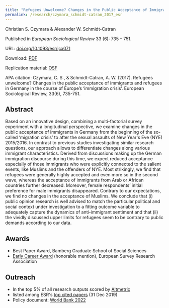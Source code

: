 ```yaml
---
title: "Refugees Unwelcome? Changes in the Public Acceptance of Immigrants and Refugees in Germany in the Course of Europe's 'Immigration Crisis'"
permalink: /research/czymara_schmidt-catran_2017_esr
---
```

Christian S. Czymara & Alexander W. Schmidt-Catran

Published in *European Sociological Review* 33 (6): 735 – 751.

URL: [doi.org/10.1093/esr/jcx071](https://doi.org/10.1093/esr/jcx071)

Download: [PDF](https://czymara.github.io/files/Czymara_2017_Refugees-Unwelcome.pdf)

Replication material: [OSF](https://osf.io/veqrh/)

APA citation: Czymara, C. S., & Schmidt-Catran, A. W. (2017). Refugees unwelcome? Changes in the public acceptance of immigrants and refugees in Germany in the course of Europe’s ‘immigration crisis’. European Sociological Review, 33(6), 735-751.

Abstract
------
Based on an innovative design, combining a multi-factorial survey experiment with a longitudinal perspective, we examine changes in the public acceptance of immigrants in Germany from the beginning of the so-called ‘migration crisis’ to after the sexual assaults of New Year's Eve (NYE) 2015/2016. In contrast to previous studies investigating similar research questions, our approach allows to differentiate changes along various immigrant characteristics. Derived from discussions making up the German immigration discourse during this time, we expect reduced acceptance especially of those immigrants who were explicitly connected to the salient events, like Muslims and the offenders of NYE. Most strikingly, we find that refugees were generally highly accepted and even more so in the second wave, whereas the acceptance of immigrants from Arab or African countries further decreased. Moreover, female respondents’ initial preference for male immigrants disappeared. Contrary to our expectations, we find no changes in the acceptance of Muslims. We conclude that (i) public opinion research is well advised to match the particular political and social context under investigation to a fitting outcome variable to adequately capture the dynamics of anti-immigrant sentiment and that (ii) the vividly discussed upper limits for refugees seem to be contrary to public demands according to our data.


Awards
------
- Best Paper Award, Bamberg Graduate School of Social Sciences
- [Early Career Award](https://www.europeansurveyresearch.org/awards/prize) (honorable mention), European Survey Research Association


Outreach
------
- In the top 5% of all research outputs scored by [Altmetric](https://oxfordjournals.altmetric.com/details/27636896)
- listed among ESR's [top cited papers](https://academic.oup.com/esr/pages/Top_Cited_Papers) (31 Dec 2019)
- Policy document: [World Bank 2022](https://openknowledge.worldbank.org/handle/10986/36914)

